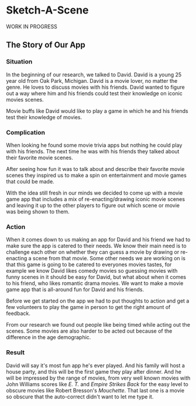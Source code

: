 # Sketch-A-Scene

WORK IN PROGRESS

## The Story of Our App

### Situation

In the beginning of our research, we talked to David. David is a young 25 year 
old from Oak Park, Michigan. David is a movie lover, no matter the genre. He 
loves to discuss movies with his friends. David wanted to figure out a way where 
him and his friends could test their knowledge on iconic movies scenes.
 
Movie buffs like David would like to play a game in which he and his friends 
test their knowledge of movies.

### Complication

When looking he found some movie trivia apps but nothing he could play with his 
friends. The next time he was with his friends they talked about their favorite 
movie scenes. 

After seeing how fun it was to talk about and describe their favorite movie 
scenes they inspired us to make a spin on entertainment and movie games that 
could be made.

With the idea still fresh in our minds we decided to come up with a movie game 
app that includes a mix of re-enacting/drawing iconic movie scenes and leaving 
it up to the other players to figure out which scene or movie was being shown to 
them.

### Action

When it comes down to us making an app for David and his friend we had to make 
sure the app is catered to their needs. We know their main need is to challenge 
each other on whether they can guess a movie by drawing or re-enacting a scene 
from that movie. Some other needs we are working on is that this game is going 
to be catered to everyones movies tastes, for example we know David likes comedy 
movies so guessing movies with funny scenes in it should be easy for David, but 
what about when it comes to his friend, who likes romantic drama movies. We want 
to make a movie game app that is all-around fun for David and his friends.

Before we get started on the app we had to put thoughts to action and get a few 
volunteers to play the game in person to get the right amount of feedback.

From our research we found out people like being timed while acting out the 
scenes. Some movies are also harder to be acted out because of the difference in 
the age demographic.

### Result

David will say it's most fun app he's ever played. And his family will host a 
house party, and this will be the first game they play after dinner. And he will 
be impressed by the range of movies, from very well known movies with John 
Williams scores like *E.&nbsp;T.* and *Empire Strikes Back* for the easy level 
to obscure movies like Robert Bresson's *Mouchette*. That last one is a movie so 
obscure that the auto-correct didn't want to let me type it.
